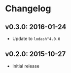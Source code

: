 # Changelog

## v0.3.0: 2016-01-24

- Update to `lodash^4.0.0`

## v0.2.0: 2015-10-27

- Initial release
